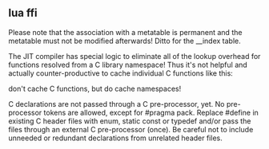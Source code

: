 ## lua ffi

Please note that the association with a metatable is permanent and the metatable must not be modified afterwards! Ditto for the __index table. 

 The JIT compiler has special logic to eliminate all of the lookup overhead for functions resolved from a C library namespace! Thus it's not helpful and actually counter-productive to cache individual C functions like this: 

 don't cache C functions, but do cache namespaces!

 C declarations are not passed through a C pre-processor, yet. No pre-processor tokens are allowed, except for #pragma pack. Replace #define in existing C header files with enum, static const or typedef and/or pass the files through an external C pre-processor (once). Be careful not to include unneeded or redundant declarations from unrelated header files. 